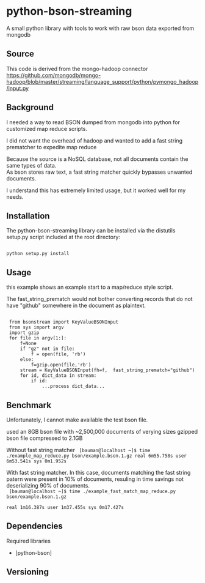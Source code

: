 # python-bson-streaming
A small python library with tools to work with raw bson data exported from mongodb

## Source
This code is derived from the mongo-hadoop connector
https://github.com/mongodb/mongo-hadoop/blob/master/streaming/language_support/python/pymongo_hadoop/input.py


## Background
I needed a way to read BSON dumped from mongodb into python for customized map reduce scripts.

I did not want the overhead of hadoop and wanted to add a fast string prematcher to expedite map reduce

Because the source is a NoSQL database, not all documents contain the same types of data.  
As bson stores raw text, a fast string matcher quickly bypasses unwanted documents. 

I understand this has extremely limited usage, but it worked well for my needs.

## Installation

The python-bson-streaming library can be installed via the distutils setup.py script
included at the root directory:

<code>
python setup.py install
</code>

## Usage

this example shows an example start to a map/reduce style script.  

The fast_string_prematch would not bother converting records that do not have "github" 
somewhere in the document as plaintext.

<code>
 from bsonstream import KeyValueBSONInput
 from sys import argv
 import gzip
 for file in argv[1:]:
     f=None
     if "gz" not in file:
         f = open(file, 'rb')
     else:
         f=gzip.open(file,'rb')
     stream = KeyValueBSONInput(fh=f,  fast_string_prematch="github")
     for id, dict_data in stream:
         if id:
             ...process dict_data...
</code>


## Benchmark
Unfortunately, I cannot make available the test bson file.

used an 8GB bson file with ~2,500,000 documents of verying sizes
gzipped bson file compressed to 2.1GB


Without fast string matcher
<code>
 [bauman@localhost ~]$ time ./example_map_reduce.py bson/example.bson.1.gz
  real    6m55.758s
  user    6m53.541s
  sys     0m1.952s
</code>

With fast string matcher.  In this case, documents matching the fast string patern were present in 10% of documents, resuling in time savings not deserializing 90% of documents.  
<code>
 [bauman@localhost ~]$ time ./example_fast_match_map_reduce.py bson/example.bson.1.gz  
 real    1m16.387s
 user    1m37.455s
 sys     0m17.427s
</code>



## Dependencies

Required libraries
* [python-bson] 


## Versioning


